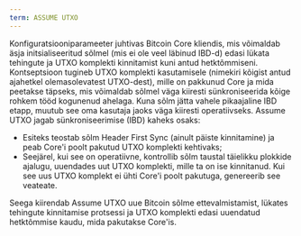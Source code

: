 ```yaml
---
term: ASSUME UTXO
---
```


Konfiguratsiooniparameeter juhtivas Bitcoin Core kliendis, mis võimaldab äsja initsialiseeritud sõlmel (mis ei ole veel läbinud IBD-d) edasi lükata tehingute ja UTXO komplekti kinnitamist kuni antud hetktõmmiseni. Kontseptsioon tugineb UTXO komplekti kasutamisele (nimekiri kõigist antud ajahetkel olemasolevatest UTXO-dest), mille on pakkunud Core ja mida peetakse täpseks, mis võimaldab sõlmel väga kiiresti sünkroniseerida kõige rohkem tööd kogunenud ahelaga. Kuna sõlm jätta vahele pikaajaline IBD etapp, muutub see oma kasutaja jaoks väga kiiresti operatiivseks. Assume UTXO jagab sünkroniseerimise (IBD) kaheks osaks:
* Esiteks teostab sõlm Header First Sync (ainult päiste kinnitamine) ja peab Core'i poolt pakutud UTXO komplekti kehtivaks;
* Seejärel, kui see on operatiivne, kontrollib sõlm taustal täielikku plokkide ajalugu, uuendades uut UTXO komplekti, mille ta on ise kinnitanud. Kui see uus UTXO komplekt ei ühti Core'i poolt pakutuga, genereerib see veateate.

Seega kiirendab Assume UTXO uue Bitcoin sõlme ettevalmistamist, lükates tehingute kinnitamise protsessi ja UTXO komplekti edasi uuendatud hetktõmmise kaudu, mida pakutakse Core'is.